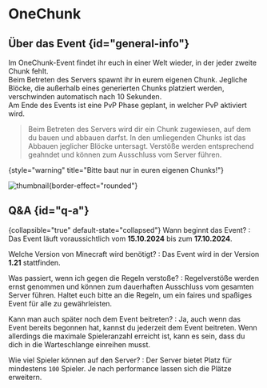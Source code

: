 <primary-label ref="event-running" />
<secondary-label ref="one-block-mc-version" />
<secondary-label ref="one-block-date" />

# OneChunk

## Über das Event {id="general-info"}

Im OneChunk-Event findet ihr euch in einer Welt wieder, in der jeder zweite Chunk fehlt.\
Beim Betreten des Servers spawnt ihr in eurem eigenen Chunk.
Jegliche Blöcke, die außerhalb eines generierten Chunks platziert werden, verschwinden automatisch nach 10 Sekunden.\
Am Ende des Events ist eine PvP Phase geplant, in welcher PvP aktiviert wird.

> Beim Betreten des Servers wird dir ein Chunk zugewiesen, auf dem du bauen und abbauen darfst.
> In den umliegenden Chunks ist das Abbauen jeglicher Blöcke untersagt.
> Verstöße werden entsprechend geahndet und können zum Ausschluss vom Server führen.
>
{style="warning" title="Bitte baut nur in euren eigenen Chunks!"}

![thumbnail](one-chunk-world.png){border-effect="rounded"}

## Q&amp;A {id="q-a"}

{collapsible="true" default-state="collapsed"}
Wann beginnt das Event?
: Das Event läuft voraussichtlich vom **15.10.2024** bis zum **17.10.2024**.

Welche Version von Minecraft wird benötigt?
: Das Event wird in der Version **1.21** stattfinden.

Was passiert, wenn ich gegen die Regeln verstoße?
: Regelverstöße werden ernst genommen und können zum dauerhaften Ausschluss vom gesamten Server führen. Haltet euch
bitte an die Regeln, um ein faires und spaßiges Event für alle zu gewährleisten.

Kann man auch später noch dem Event beitreten?
: Ja, auch wenn das Event bereits begonnen hat, kannst du jederzeit dem Event beitreten. Wenn allerdings die maximale
Spieleranzahl erreicht ist, kann es sein, dass du dich in die Warteschlange einreihen musst.

Wie viel Spieler können auf den Server?
: Der Server bietet Platz für mindestens `100` Spieler.
Je nach performance lassen sich die Plätze erweitern.